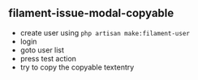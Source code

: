 ## filament-issue-modal-copyable

- create user using `php artisan make:filament-user`
- login
- goto user list
- press test action
- try to copy the copyable textentry
